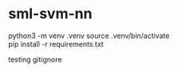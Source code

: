 # sml-svm-nn

python3 -m venv .venv
source .venv/bin/activate  
pip install -r requirements.txt

testing gitignore